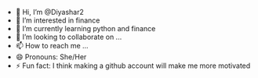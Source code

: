 - 👋 Hi, I’m @Diyashar2
- 👀 I’m interested in finance 
- 🌱 I’m currently learning python and finance
- 💞️ I’m looking to collaborate on ...
- 📫 How to reach me ...
- 😄 Pronouns: She/Her
- ⚡ Fun fact: I think making a github account will make me more motivated

<!---
Diyashar2/Diyashar2 is a ✨ special ✨ repository because its `README.md` (this file) appears on your GitHub profile.
You can click the Preview link to take a look at your changes.
--->
